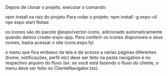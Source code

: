 Depois de clonar o projeto, executar o comando:

npm install na raiz do projeto Para rodar o projeto:
npm install -g expo-cli
npx expo start
Notas:

os icones são do pacote @expo/vector-icons, adicionado automaticamente quando damos create-expo-app. Para conferir os icones disponíveis e seus nomes, basta acessar o site icons.expo.fyi

o menu que fica embaixo da tela e dá acesso a várias páginas diferentes (home, notificações, perfil etc) deve ser feito na pasta navigation e no respectivo arquivo do fluxo (ex: se você está fazendo o fluxo do cliente, o menu deve ser feito no ClienteNavigator.tsx).